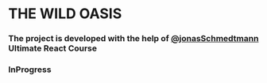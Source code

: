 # THE WILD OASIS
### The project is developed with the help of [@jonasSchmedtmann](https://github.com/jonasschmedtmann) Ultimate React Course
### InProgress
